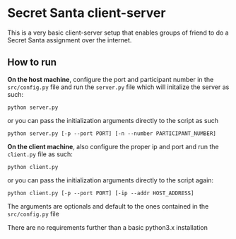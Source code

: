 # Secret Santa client-server

This is a very basic client-server setup that enables groups of friend to do a Secret Santa assignment over the internet.


## How to run

**On the host machine**, configure the port and participant number in the `src/config.py` file and run the `server.py` file which will initalize the server as such:

```
python server.py
```

or you can pass the initialization arguments directly to the script as such

```
python server.py [-p --port PORT] [-n --number PARTICIPANT_NUMBER]
```



**On the client machine**, also configure the proper ip and port and run the `client.py` file as such:

```
python client.py
```

or you can pass the initialization arguments directly to the script again:

```
python client.py [-p --port PORT] [-ip --addr HOST_ADDRESS]
```


The arguments are optionals and default to the ones contained in the `src/config.py` file

There are no requirements further than a basic python3.x installation

